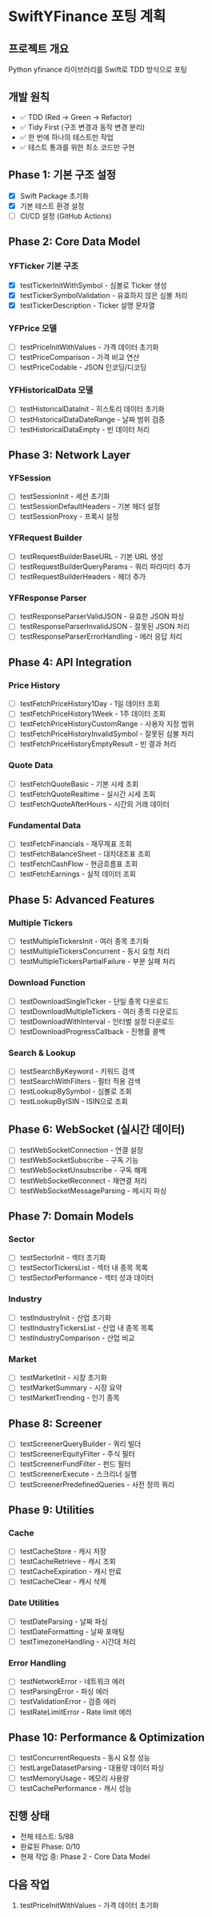 # SwiftYFinance 포팅 계획

## 프로젝트 개요
Python yfinance 라이브러리를 Swift로 TDD 방식으로 포팅

## 개발 원칙
- ✅ TDD (Red → Green → Refactor)
- ✅ Tidy First (구조 변경과 동작 변경 분리)
- ✅ 한 번에 하나의 테스트만 작업
- ✅ 테스트 통과를 위한 최소 코드만 구현

## Phase 1: 기본 구조 설정
- [x] Swift Package 초기화
- [x] 기본 테스트 환경 설정
- [ ] CI/CD 설정 (GitHub Actions)

## Phase 2: Core Data Model
### YFTicker 기본 구조
- [x] testTickerInitWithSymbol - 심볼로 Ticker 생성
- [x] testTickerSymbolValidation - 유효하지 않은 심볼 처리
- [x] testTickerDescription - Ticker 설명 문자열

### YFPrice 모델
- [ ] testPriceInitWithValues - 가격 데이터 초기화
- [ ] testPriceComparison - 가격 비교 연산
- [ ] testPriceCodable - JSON 인코딩/디코딩

### YFHistoricalData 모델  
- [ ] testHistoricalDataInit - 히스토리 데이터 초기화
- [ ] testHistoricalDataDateRange - 날짜 범위 검증
- [ ] testHistoricalDataEmpty - 빈 데이터 처리

## Phase 3: Network Layer
### YFSession
- [ ] testSessionInit - 세션 초기화
- [ ] testSessionDefaultHeaders - 기본 헤더 설정
- [ ] testSessionProxy - 프록시 설정

### YFRequest Builder
- [ ] testRequestBuilderBaseURL - 기본 URL 생성
- [ ] testRequestBuilderQueryParams - 쿼리 파라미터 추가
- [ ] testRequestBuilderHeaders - 헤더 추가

### YFResponse Parser
- [ ] testResponseParserValidJSON - 유효한 JSON 파싱
- [ ] testResponseParserInvalidJSON - 잘못된 JSON 처리
- [ ] testResponseParserErrorHandling - 에러 응답 처리

## Phase 4: API Integration
### Price History
- [ ] testFetchPriceHistory1Day - 1일 데이터 조회
- [ ] testFetchPriceHistory1Week - 1주 데이터 조회
- [ ] testFetchPriceHistoryCustomRange - 사용자 지정 범위
- [ ] testFetchPriceHistoryInvalidSymbol - 잘못된 심볼 처리
- [ ] testFetchPriceHistoryEmptyResult - 빈 결과 처리

### Quote Data
- [ ] testFetchQuoteBasic - 기본 시세 조회
- [ ] testFetchQuoteRealtime - 실시간 시세 조회
- [ ] testFetchQuoteAfterHours - 시간외 거래 데이터

### Fundamental Data
- [ ] testFetchFinancials - 재무제표 조회
- [ ] testFetchBalanceSheet - 대차대조표 조회
- [ ] testFetchCashFlow - 현금흐름표 조회
- [ ] testFetchEarnings - 실적 데이터 조회

## Phase 5: Advanced Features
### Multiple Tickers
- [ ] testMultipleTickersInit - 여러 종목 초기화
- [ ] testMultipleTickersConcurrent - 동시 요청 처리
- [ ] testMultipleTickersPartialFailure - 부분 실패 처리

### Download Function
- [ ] testDownloadSingleTicker - 단일 종목 다운로드
- [ ] testDownloadMultipleTickers - 여러 종목 다운로드
- [ ] testDownloadWithInterval - 인터벌 설정 다운로드
- [ ] testDownloadProgressCallback - 진행률 콜백

### Search & Lookup
- [ ] testSearchByKeyword - 키워드 검색
- [ ] testSearchWithFilters - 필터 적용 검색
- [ ] testLookupBySymbol - 심볼로 조회
- [ ] testLookupByISIN - ISIN으로 조회

## Phase 6: WebSocket (실시간 데이터)
- [ ] testWebSocketConnection - 연결 설정
- [ ] testWebSocketSubscribe - 구독 기능
- [ ] testWebSocketUnsubscribe - 구독 해제
- [ ] testWebSocketReconnect - 재연결 처리
- [ ] testWebSocketMessageParsing - 메시지 파싱

## Phase 7: Domain Models
### Sector
- [ ] testSectorInit - 섹터 초기화
- [ ] testSectorTickersList - 섹터 내 종목 목록
- [ ] testSectorPerformance - 섹터 성과 데이터

### Industry
- [ ] testIndustryInit - 산업 초기화
- [ ] testIndustryTickersList - 산업 내 종목 목록
- [ ] testIndustryComparison - 산업 비교

### Market
- [ ] testMarketInit - 시장 초기화
- [ ] testMarketSummary - 시장 요약
- [ ] testMarketTrending - 인기 종목

## Phase 8: Screener
- [ ] testScreenerQueryBuilder - 쿼리 빌더
- [ ] testScreenerEquityFilter - 주식 필터
- [ ] testScreenerFundFilter - 펀드 필터
- [ ] testScreenerExecute - 스크리너 실행
- [ ] testScreenerPredefinedQueries - 사전 정의 쿼리

## Phase 9: Utilities
### Cache
- [ ] testCacheStore - 캐시 저장
- [ ] testCacheRetrieve - 캐시 조회
- [ ] testCacheExpiration - 캐시 만료
- [ ] testCacheClear - 캐시 삭제

### Date Utilities
- [ ] testDateParsing - 날짜 파싱
- [ ] testDateFormatting - 날짜 포매팅
- [ ] testTimezoneHandling - 시간대 처리

### Error Handling
- [ ] testNetworkError - 네트워크 에러
- [ ] testParsingError - 파싱 에러
- [ ] testValidationError - 검증 에러
- [ ] testRateLimitError - Rate limit 에러

## Phase 10: Performance & Optimization
- [ ] testConcurrentRequests - 동시 요청 성능
- [ ] testLargeDatasetParsing - 대용량 데이터 파싱
- [ ] testMemoryUsage - 메모리 사용량
- [ ] testCachePerformance - 캐시 성능

## 진행 상태
- 전체 테스트: 5/88
- 완료된 Phase: 0/10
- 현재 작업 중: Phase 2 - Core Data Model

## 다음 작업
1. testPriceInitWithValues - 가격 데이터 초기화